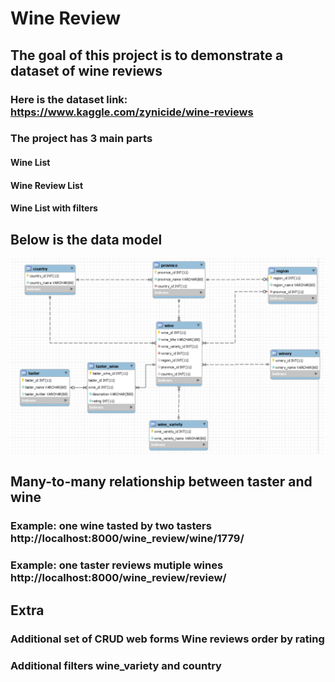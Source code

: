 # Wine Review
## The goal of this project is to demonstrate a dataset of wine reviews
### Here is the dataset link: https://www.kaggle.com/zynicide/wine-reviews
### The project has 3 main parts
#### Wine List
#### Wine Review List
#### Wine List with filters
## Below is the data model
![GitHub Logo](/static/img/model.png)
## Many-to-many relationship between taster and wine
### Example: one wine tasted by two tasters http://localhost:8000/wine_review/wine/1779/
### Example: one taster reviews mutiple wines http://localhost:8000/wine_review/review/
## Extra
### Additional set of CRUD web forms Wine reviews order by rating
### Additional filters wine_variety and country

